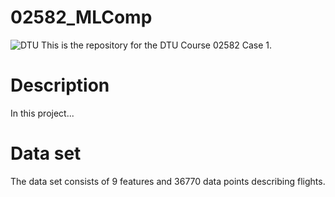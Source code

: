 # 02582_MLComp
![DTU](/Users/holgerehlers/Desktop/02582_MLComp/Figures/Corp_Red_RGB.png)
This is the repository for the DTU Course 02582 Case 1.
# Description
In this project...
# Data set
The data set consists of  9 features and 36770 data points describing flights. 
